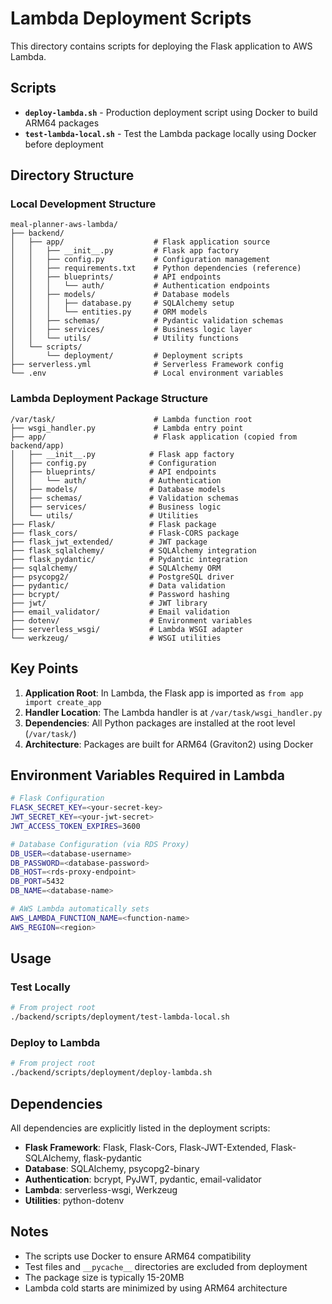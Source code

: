 # Lambda Deployment Scripts

This directory contains scripts for deploying the Flask application to AWS Lambda.

## Scripts

- **`deploy-lambda.sh`** - Production deployment script using Docker to build ARM64 packages
- **`test-lambda-local.sh`** - Test the Lambda package locally using Docker before deployment

## Directory Structure

### Local Development Structure
```
meal-planner-aws-lambda/
├── backend/
│   ├── app/                    # Flask application source
│   │   ├── __init__.py         # Flask app factory
│   │   ├── config.py           # Configuration management
│   │   ├── requirements.txt    # Python dependencies (reference)
│   │   ├── blueprints/         # API endpoints
│   │   │   └── auth/           # Authentication endpoints
│   │   ├── models/             # Database models
│   │   │   ├── database.py     # SQLAlchemy setup
│   │   │   └── entities.py     # ORM models
│   │   ├── schemas/            # Pydantic validation schemas
│   │   ├── services/           # Business logic layer
│   │   └── utils/              # Utility functions
│   └── scripts/
│       └── deployment/         # Deployment scripts
├── serverless.yml              # Serverless Framework config
└── .env                        # Local environment variables
```

### Lambda Deployment Package Structure
```
/var/task/                      # Lambda function root
├── wsgi_handler.py             # Lambda entry point
├── app/                        # Flask application (copied from backend/app)
│   ├── __init__.py            # Flask app factory
│   ├── config.py              # Configuration
│   ├── blueprints/            # API endpoints
│   │   └── auth/              # Authentication
│   ├── models/                # Database models
│   ├── schemas/               # Validation schemas
│   ├── services/              # Business logic
│   └── utils/                 # Utilities
├── Flask/                     # Flask package
├── flask_cors/                # Flask-CORS package
├── flask_jwt_extended/        # JWT package
├── flask_sqlalchemy/          # SQLAlchemy integration
├── flask_pydantic/            # Pydantic integration
├── sqlalchemy/                # SQLAlchemy ORM
├── psycopg2/                  # PostgreSQL driver
├── pydantic/                  # Data validation
├── bcrypt/                    # Password hashing
├── jwt/                       # JWT library
├── email_validator/           # Email validation
├── dotenv/                    # Environment variables
├── serverless_wsgi/           # Lambda WSGI adapter
└── werkzeug/                  # WSGI utilities
```

## Key Points

1. **Application Root**: In Lambda, the Flask app is imported as `from app import create_app`
2. **Handler Location**: The Lambda handler is at `/var/task/wsgi_handler.py`
3. **Dependencies**: All Python packages are installed at the root level (`/var/task/`)
4. **Architecture**: Packages are built for ARM64 (Graviton2) using Docker

## Environment Variables Required in Lambda

```bash
# Flask Configuration
FLASK_SECRET_KEY=<your-secret-key>
JWT_SECRET_KEY=<your-jwt-secret>
JWT_ACCESS_TOKEN_EXPIRES=3600

# Database Configuration (via RDS Proxy)
DB_USER=<database-username>
DB_PASSWORD=<database-password>
DB_HOST=<rds-proxy-endpoint>
DB_PORT=5432
DB_NAME=<database-name>

# AWS Lambda automatically sets
AWS_LAMBDA_FUNCTION_NAME=<function-name>
AWS_REGION=<region>
```

## Usage

### Test Locally
```bash
# From project root
./backend/scripts/deployment/test-lambda-local.sh
```

### Deploy to Lambda
```bash
# From project root
./backend/scripts/deployment/deploy-lambda.sh
```

## Dependencies

All dependencies are explicitly listed in the deployment scripts:

- **Flask Framework**: Flask, Flask-Cors, Flask-JWT-Extended, Flask-SQLAlchemy, flask-pydantic
- **Database**: SQLAlchemy, psycopg2-binary
- **Authentication**: bcrypt, PyJWT, pydantic, email-validator
- **Lambda**: serverless-wsgi, Werkzeug
- **Utilities**: python-dotenv

## Notes

- The scripts use Docker to ensure ARM64 compatibility
- Test files and `__pycache__` directories are excluded from deployment
- The package size is typically 15-20MB
- Lambda cold starts are minimized by using ARM64 architecture
